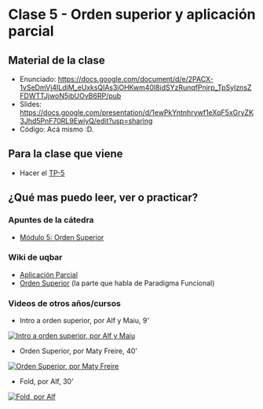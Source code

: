 # Clase 5 - Orden superior y aplicación parcial

## Material de la clase

- Enunciado: https://docs.google.com/document/d/e/2PACX-1vSeDmVj4ILdjM_eUxksQlAs3iOHKwm40l8idSYzRunqfPnjrp_TpSylznsZFDWTTJjwoN5jbUOvB6RP/pub
- Slides: https://docs.google.com/presentation/d/1ewPkYntnhrywf1eXqF5xGryZK3Jhd5PnF70RL9EwiyQ/edit?usp=sharing
- Código: Acá mismo :D.

## Para la clase que viene

- Hacer el [TP-5](https://classroom.github.com/a/jjOoou3S)

## ¿Qué mas puedo leer, ver o practicar?

### Apuntes de la cátedra

- [Módulo 5: Orden Superior](https://drive.google.com/open?id=1Rzsp5A46R_WdC-NJ6_SKrUrtZ6LmR5A52BazE9XPLIc)

### Wiki de uqbar

- [Aplicación Parcial](https://wiki.uqbar.org/wiki/articles/aplicacion-parcial.html)
- [Orden Superior](https://wiki.uqbar.org/wiki/articles/orden-superior.html) (la parte que habla de Paradigma Funcional)

### Videos de otros años/cursos

- Intro a orden superior, por Alf y Maiu, 9'

[![Intro a orden superior, por Alf y Maiu](https://img.youtube.com/vi/mSJdiZ-0pXk/0.jpg)](https://youtu.be/mSJdiZ-0pXk "Intro a orden superior, por Alf y Maiu")

- Orden Superior, por Maty Freire, 40'

[![Orden Superior, por Maty Freire](https://img.youtube.com/vi/3yi-vv0xC_g/0.jpg)](https://youtu.be/3yi-vv0xC_g "Orden Superior, por Maty Freire")

- Fold, por Alf, 30'

[![Fold, por Alf](https://img.youtube.com/vi/veiQkxz59NE/0.jpg)](https://youtu.be/veiQkxz59NE "Fold, por Alf")
